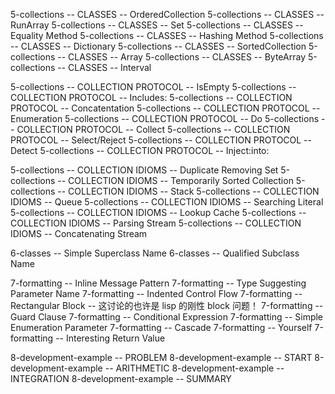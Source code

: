 5-collections -- CLASSES -- OrderedCollection
5-collections -- CLASSES -- RunArray
5-collections -- CLASSES -- Set
5-collections -- CLASSES -- Equality Method
5-collections -- CLASSES -- Hashing Method
5-collections -- CLASSES -- Dictionary
5-collections -- CLASSES -- SortedCollection
5-collections -- CLASSES -- Array
5-collections -- CLASSES -- ByteArray
5-collections -- CLASSES -- Interval

5-collections -- COLLECTION PROTOCOL -- IsEmpty
5-collections -- COLLECTION PROTOCOL -- Includes:
5-collections -- COLLECTION PROTOCOL -- Concatentation
5-collections -- COLLECTION PROTOCOL -- Enumeration
5-collections -- COLLECTION PROTOCOL -- Do
5-collections -- COLLECTION PROTOCOL -- Collect
5-collections -- COLLECTION PROTOCOL -- Select/Reject
5-collections -- COLLECTION PROTOCOL -- Detect
5-collections -- COLLECTION PROTOCOL -- Inject:into:

5-collections -- COLLECTION IDIOMS -- Duplicate Removing Set
5-collections -- COLLECTION IDIOMS -- Temporarily Sorted Collection
5-collections -- COLLECTION IDIOMS -- Stack
5-collections -- COLLECTION IDIOMS -- Queue
5-collections -- COLLECTION IDIOMS -- Searching Literal
5-collections -- COLLECTION IDIOMS -- Lookup Cache
5-collections -- COLLECTION IDIOMS -- Parsing Stream
5-collections -- COLLECTION IDIOMS -- Concatenating Stream

6-classes -- Simple Superclass Name
6-classes -- Qualified Subclass Name

7-formatting -- Inline Message Pattern
7-formatting -- Type Suggesting Parameter Name
7-formatting -- Indented Control Flow
7-formatting -- Rectangular Block -- 这讨论的也许是 lisp 的刚性 block 问题！
7-formatting -- Guard Clause
7-formatting -- Conditional Expression
7-formatting -- Simple Enumeration Parameter
7-formatting -- Cascade
7-formatting -- Yourself
7-formatting -- Interesting Return Value

8-development-example -- PROBLEM
8-development-example -- START
8-development-example -- ARITHMETIC
8-development-example -- INTEGRATION
8-development-example -- SUMMARY
